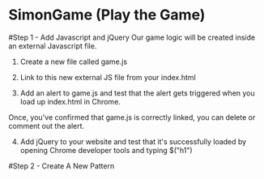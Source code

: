 # SimonGame  (Play the Game)


#Step 1 - Add Javascript and jQuery
Our game logic will be created inside an external Javascript file.

1. Create a new file called game.js

2. Link to this new external JS file from your index.html

3. Add an alert to game.js and test that the alert gets triggered when you load up index.html in Chrome.

Once, you've confirmed that game.js is correctly linked, you can delete or comment out the alert.

4. Add jQuery to your website and test that it's successfully loaded by opening Chrome developer tools and typing $("h1")



#Step 2 - Create A New Pattern

